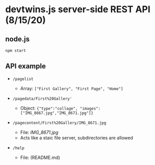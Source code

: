 # devtwins.js server-side REST API (8/15/20)

## node.js

`npm start`

## API example

* `/pagelist`
	* Array: `["First Gallery", "First Page", "Home"]`
* `/pagedata/First%20Gallery'`
	* Object: `{"type":"collage", "images":["IMG_8667.jpg","IMG_8671.jpg"]}`
* `/pagecontent/First%20Gallery/IMG_8671.jpg`
	* File: *IMG_8671.jpg*
	* Acts like a staic file server, subdirectories are allowed
 
* `/help`
	* File: (README.md)
 
